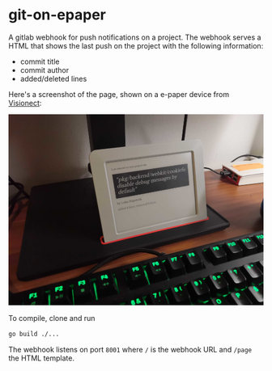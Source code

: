 # git-on-epaper

A gitlab webhook for push notifications on a project. The webhook serves a HTML that shows the last push on the project with the following information:

- commit title
- commit author
- added/deleted lines

Here's a screenshot of the page, shown on a e-paper device from [Visionect](https://www.visionect.com):

![Screenshot](https://raw.githubusercontent.com/napsy/git-on-epaper/main/shot.png)

To compile, clone and run

```bash
go build ./...
```

The webhook listens on port ``8001`` where ``/`` is the webhook URL and ``/page`` the HTML template.
